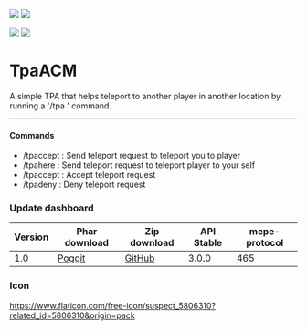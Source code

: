 [![](https://poggit.pmmp.io/shield.state/TpaACM)](https://poggit.pmmp.io/p/TpaACM)
<a href="https://poggit.pmmp.io/p/TpaACM"><img src="https://poggit.pmmp.io/shield.state/TpaACM"></a>

[![](https://poggit.pmmp.io/shield.api/TpaACM)](https://poggit.pmmp.io/p/TpaACM)
<a href="https://poggit.pmmp.io/p/TpaACM"><img src="https://poggit.pmmp.io/shield.api/TpaACM"></a>
# TpaACM
A simple TPA that helps teleport to another player in another location by running a '/tpa <name>' command.
****
#### Commands
 * /tpaccept : Send teleport request to teleport you to player 
 * /tpahere : Send teleport request to teleport player to your self
 * /tpaccept : Accept teleport request
 * /tpadeny : Deny teleport request
  
 ### Update dashboard
| Version | Phar download | Zip download |API Stable | mcpe-protocol | 
|-------|-----------|----------|------|-------|
| 1.0 | [Poggit](https://poggit.pmmp.io/r/145263/TpaACM_dev-1.phar) | [GitHub](https://github.com/fernanACM/TpaACM/archive/refs/heads/main.zip) | 3.0.0 | 465 |
  
### Icon
https://www.flaticon.com/free-icon/suspect_5806310?related_id=5806310&origin=pack
